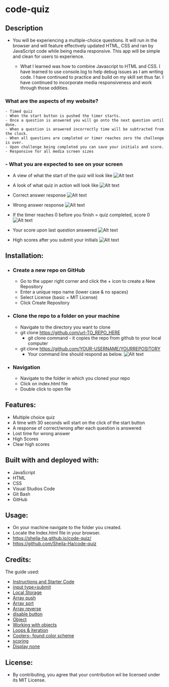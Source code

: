 # code-quiz

## Description
  - You will be experiencing a multiple-choice questions. It will run in the browser and will feature effectively updated HTML, CSS and ran by JavaScript code while being media responsive. This app will be simple and clean for users to experience.

    * What I learned was how to combine Javascript to HTML and CSS. I have learned to use console.log to help debug issues as I am writing code. I have continued to practice and build on my skill set thus far. I have continued to incorporate media responsiveness and work through those oddities.

  ### What are the aspects of my website?
    - Timed quiz
    - When the start button is pushed the timer starts.
    - Once a question is answered you will go onto the next question until done.
    - When a question is answered incorrectly time will be subtracted from the clock.
    - When all questions are completed or timer reaches zero the challenge is over.
    - Upon challenge being completed you can save your initials and score.
    - Responsive for all media screen sizes

  ### - What you are expected to see on your screen

  * A view of what the start of the quiz will look like
   ![Alt text](assets/images/beginning-of-quiz.png)


  * A look of what quiz in action will look like
   ![Alt text](assets/images/1st-question.png)


  * Correct answer response
   ![Alt text](assets/images/correct.png)


  * Wrong answer response
    ![Alt text](assets/images/wrong.png)


  * If the timer reaches 0 before you finish = quiz completed, score 0
  ![Alt text](<assets/images/0 time - quiz done.png>)

  * Your score upon last question answered 
  ![Alt text](assets/images/quiz-finished-with-seconds-remaining.png)

  * High scores after you submit your initials
  ![Alt text](assets/images/high-scores.png)

## Installation:
  - ### Create a new repo on GitHub
      - Go to the upper right corner and click the + icon to create a New Repository
      - Enter a unique repo name (lower case & no spaces)
      - Select License (basic = MIT License)
      - Click Create Repository 

  - ### Clone the repo to a folder on your machine
      - Navigate to the directory you want to clone
      - git clone https://github.com/url-TO_REPO_HERE
          - git clone command - it copies the repo from github  to your local computer
      - git clone https://github.com/YOUR-USERNAME/YOURREPOSITORY
          - Your command line should respond as below.
          ![Alt text](assets/images/clone-response.png)


  - ### Navigation
      - Navigate to the folder in which you cloned your repo
      - Click on index.html file
      - Double click to open file

## Features:
  - Multiple choice quiz
  - A time with 30 seconds will start on the click of the start button
  - A response of correct/wrong after each question is answered
  - Lost time for wrong answer
  - High Scores
  - Clear high scores

## Built with and deployed with:
  - JavaScript
  - HTML
  - CSS
  - Visual Studios Code
  - Git Bash
  - GitHub
  
## Usage:
  - On your machine navigate to the folder you created.
  - Locate the Index.html file in your browser.
  - https://sheila-ha.github.io/code-quiz/
  - https://github.com/Sheila-Ha/code-quiz

## Credits:
The guide used:
 - [Instructions and Starter Code](https://git.bootcampcontent.com/University-of-Minnesota/UofM-VIRT-FSF-PT-10-2023-U-LOLC/-/tree/main/01-HTML-Git-CSS/02-Challenge)
 - [input type=submit](https://developer.mozilla.org/en-US/docs/Web/HTML/Element/input/submit)
 - [Local Storage](https://developer.mozilla.org/en-US/docs/Web/API/Window/localStorage)
 - [Array push](https://www.w3schools.com/jsref/jsref_push.asp)
 - [Array sort](https://developer.mozilla.org/en-US/docs/Web/JavaScript/Reference/Global_Objects/Array/sort)
 - [Array reverse](https://www.w3schools.com/jsref/jsref_reverse.asp)
 - [disable button](https://developer.mozilla.org/en-US/docs/Web/API/Element/setAttribute#examples)
 - [Object](https://developer.mozilla.org/en-US/docs/Web/JavaScript/Reference/Global_Objects/Object#examples)
 - [Working with objects](https://developer.mozilla.org/en-US/docs/Web/JavaScript/Guide/Working_with_Objects#defining_methods)
 - [Loops & iteration](https://developer.mozilla.org/en-US/docs/Web/JavaScript/Guide/Loops_and_iteration#for_statement)
- [Coolers- found color scheme](https://coolors.co/palettes/trending)
- [scoring](https://developer.mozilla.org/en-US/docs/Web/JavaScript/Guide/Grammar_and_types#variable_scope)
- [Display none](https://developer.mozilla.org/en-US/docs/Web/CSS/display)


 


## License:
  - By contributing, you agree that your contribution wil be licensed under its MIT License.